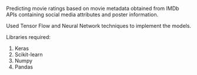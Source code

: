 Predicting movie ratings based on movie metadata obtained from IMDb APIs containing social media attributes and poster information.

Used Tensor Flow and Neural Network techniques to implement the models.


Libraries required:
1. Keras
2. Scikit-learn 
3. Numpy
4. Pandas




